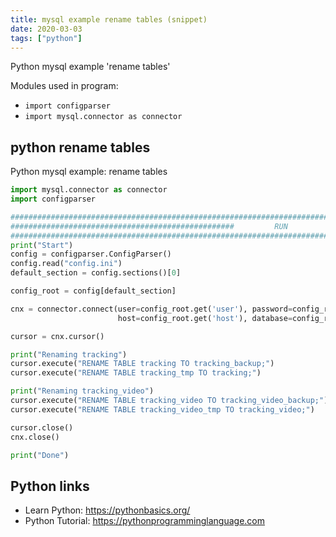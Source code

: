 ```yaml
---
title: mysql example rename tables (snippet)
date: 2020-03-03
tags: ["python"]
---
```

Python mysql example 'rename tables'


Modules used in program: 
* `import configparser`
* `import mysql.connector as connector`

## python rename tables

Python mysql example: rename tables

```python
import mysql.connector as connector
import configparser

########################################################################################################################
##################################################         RUN          ################################################
########################################################################################################################
print("Start")
config = configparser.ConfigParser()
config.read("config.ini")
default_section = config.sections()[0]

config_root = config[default_section]

cnx = connector.connect(user=config_root.get('user'), password=config_root.get('password'),
                        host=config_root.get('host'), database=config_root.get('database'))

cursor = cnx.cursor()

print("Renaming tracking")
cursor.execute("RENAME TABLE tracking TO tracking_backup;")
cursor.execute("RENAME TABLE tracking_tmp TO tracking;")

print("Renaming tracking_video")
cursor.execute("RENAME TABLE tracking_video TO tracking_video_backup;")
cursor.execute("RENAME TABLE tracking_video_tmp TO tracking_video;")

cursor.close()
cnx.close()

print("Done")


```

## Python links

- Learn Python: https://pythonbasics.org/
- Python Tutorial: https://pythonprogramminglanguage.com

